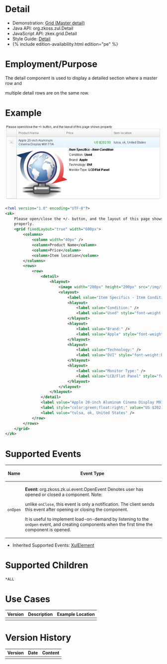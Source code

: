 

# Detail

- Demonstration: [Grid (Master
  detail)](http://www.zkoss.org/zkdemo/grid/master_detail)
- Java API: <javadoc>org.zkoss.zul.Detail</javadoc>
- JavaScript API: <javadoc directory="jsdoc">zkex.grid.Detail</javadoc>
- Style Guide: [
  Detail]({{site.baseurl}}/zk_style_customization_guide/XUL_Component_Specification/Detail)
- {% include edition-availability.html edition="pe" %}

# Employment/Purpose

The detail component is used to display a detailed section where a
master row and

multiple detail rows are on the same row.

# Example

![](/zk_component_ref/images/detail.png)

``` xml
<?xml version="1.0" encoding="UTF-8"?>
<zk>
    Please open/close the +/- button, and the layout of this page shows
    properly.
    <grid fixedLayout="true" width="600px">
        <columns>
            <column width="40px" />
            <column>Product Name</column>
            <column>Price</column>
            <column>Item location</column>
        </columns>
        <rows>
            <row>
                <detail>
                    <hlayout>
                        <image width="200px" height="200px" src="/img/icon_update.png" />
                        <vlayout>
                            <label value="Item Specifics - Item Condition    " style="font-weight:bold;font-style: italic;" />
                            <hlayout>
                                <label value="Condition:" />
                                <label value="Used" style="font-weight:bold;" />
                            </hlayout>
                            <hlayout>
                                <label value="Brand:" />
                                <label value="Apple" style="font-weight:bold;" />
                            </hlayout>
                            <hlayout>
                                <label value="Technology:" />
                                <label value="DVI" style="font-weight:bold;" />
                            </hlayout>
                            <hlayout>
                                <label value="Monitor Type:" />
                                <label value="LCD/Flat Panel" style="font-weight:bold;" />
                            </hlayout>
                        </vlayout>
                    </hlayout>
                </detail>
                <label value="Apple 20-inch Aluminum Cinema Display M9177/A" />
                <label style="color:green;float:right;" value="US $202.50" />
                <label value="tulsa, ok, United States" />
            </row>
        </rows>
    </grid>
</zk>
```

# Supported Events

<table>
<thead>
<tr class="header">
<th><center>
<p>Name</p>
</center></th>
<th><center>
<p>Event Type</p>
</center></th>
</tr>
</thead>
<tbody>
<tr class="odd">
<td><center>
<p><code>onOpen</code></p>
</center></td>
<td><p><strong>Event:</strong>
<javadoc>org.zkoss.zk.ui.event.OpenEvent</javadoc> Denotes user has
opened or closed a component. Note:</p>
<p>unlike <code>onClose</code>, this event is only a notification. The
client sends this event after opening or closing the component.</p>
<p>It is useful to implement load-on-demand by listening to the
<code>onOpen</code> event, and creating components when the first time
the component is opened.</p></td>
</tr>
</tbody>
</table>

- Inherited Supported Events: [
  XulElement]({{site.baseurl}}/zk_component_ref/base_components/XulElement#Supported_Events)

# Supported Children

`*ALL`

# Use Cases

| Version | Description | Example Location |
|---------|-------------|------------------|
|         |             |                  |

# Version History



| Version | Date | Content |
|---------|------|---------|
|         |      |         |


